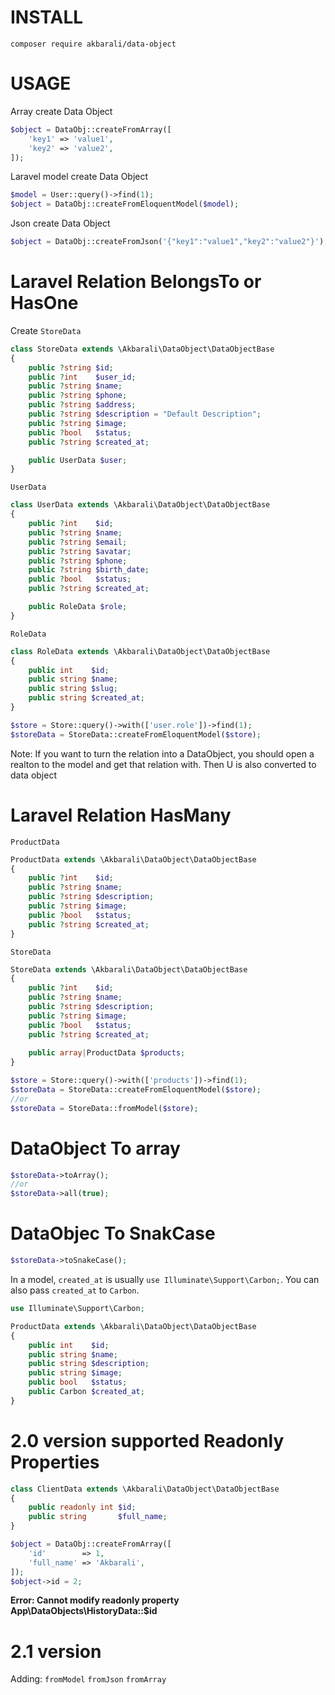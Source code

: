 # INSTALL
```
composer require akbarali/data-object
```

# USAGE
Array create Data Object
```php
$object = DataObj::createFromArray([
    'key1' => 'value1',
    'key2' => 'value2',
]);
```
Laravel model create Data Object
```php
$model = User::query()->find(1);
$object = DataObj::createFromEloquentModel($model);
```
Json create Data Object
```php
$object = DataObj::createFromJson('{"key1":"value1","key2":"value2"}');
```

# Laravel Relation BelongsTo or HasOne

Create `StoreData`
```php
class StoreData extends \Akbarali\DataObject\DataObjectBase
{
    public ?string $id;
    public ?int    $user_id;
    public ?string $name;
    public ?string $phone;
    public ?string $address;
    public ?string $description = "Default Description";
    public ?string $image;
    public ?bool   $status;
    public ?string $created_at;

    public UserData $user;
}
```
`UserData`
```php
class UserData extends \Akbarali\DataObject\DataObjectBase
{
    public ?int    $id;
    public ?string $name;
    public ?string $email;
    public ?string $avatar;
    public ?string $phone;
    public ?string $birth_date;
    public ?bool   $status;
    public ?string $created_at;

    public RoleData $role;
}
```
`RoleData`
```php
class RoleData extends \Akbarali\DataObject\DataObjectBase
{
    public int    $id;
    public string $name;
    public string $slug;
    public string $created_at;
}
```
```php
$store = Store::query()->with(['user.role'])->find(1);
$storeData = StoreData::createFromEloquentModel($store);
```
Note: If you want to turn the relation into a DataObject, you should open a realton to the model and get that relation with. Then U is also converted to data object

# Laravel Relation HasMany
`ProductData`
```php
ProductData extends \Akbarali\DataObject\DataObjectBase
{
    public ?int    $id;
    public ?string $name;
    public ?string $description;
    public ?string $image;
    public ?bool   $status;
    public ?string $created_at;
}
```
`StoreData`
```php
StoreData extends \Akbarali\DataObject\DataObjectBase
{
    public ?int    $id;
    public ?string $name;
    public ?string $description;
    public ?string $image;
    public ?bool   $status;
    public ?string $created_at;
    
    public array|ProductData $products;
}
```
```php
$store = Store::query()->with(['products'])->find(1);
$storeData = StoreData::createFromEloquentModel($store);
//or
$storeData = StoreData::fromModel($store);
```

# DataObject To array
```php
$storeData->toArray();
//or
$storeData->all(true);
```
# DataObjec To SnakCase
```php
$storeData->toSnakeCase();
```
In a model, `created_at` is usually `use Illuminate\Support\Carbon;`. You can also pass `created_at` to `Carbon`.
```php
use Illuminate\Support\Carbon;

ProductData extends \Akbarali\DataObject\DataObjectBase
{
    public int    $id;
    public string $name;
    public string $description;
    public string $image;
    public bool   $status;
    public Carbon $created_at;
}
```
# 2.0 version supported Readonly Properties
```php
class ClientData extends \Akbarali\DataObject\DataObjectBase
{
    public readonly int $id;
    public string       $full_name;
}
```
```php
$object = DataObj::createFromArray([
    'id'        => 1,
    'full_name' => 'Akbarali',
]);
$object->id = 2;
```
**Error: Cannot modify readonly property App\DataObjects\HistoryData::$id**

# 2.1 version 
Adding: `fromModel` `fromJson` `fromArray`
